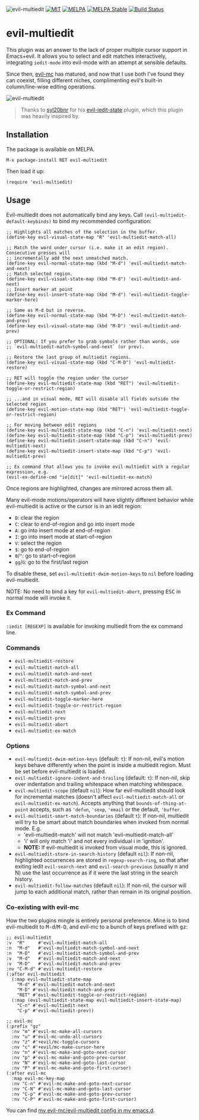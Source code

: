 ![evil-multiedit](https://img.shields.io/badge/evil--multiedit-v1.3.8-blue.svg)
[![MIT](https://img.shields.io/badge/license-MIT-green.svg)](./LICENSE)
[![MELPA](http://melpa.org/packages/evil-multiedit-badge.svg)](http://melpa.org/#/evil-multiedit)
[![MELPA Stable](http://stable.melpa.org/packages/evil-multiedit-badge.svg)](http://stable.melpa.org/#/evil-multiedit)
[![Build Status](https://travis-ci.org/hlissner/evil-multiedit.png?branch=master)](https://travis-ci.org/hlissner/evil-multiedit)

# evil-multiedit

This plugin was an answer to the lack of proper multiple cursor support in
Emacs+evil. It allows you to select and edit matches interactively, integrating
`iedit-mode` into evil-mode with an attempt at sensible defaults.

Since then, [evil-mc] has matured, and now that I use both I've found they can
coexist, filling different niches, complimenting evil's built-in
column/line-wise editing operations.

![evil-multiedit](../screenshots/main.gif?raw=true)

> Thanks to [syl20bnr] for his [evil-iedit-state] plugin, which this plugin was
> heavily inspired by.

## Installation

The package is available on MELPA.

`M-x package-install RET evil-multiedit`

Then load it up:

`(require 'evil-multiedit)`

## Usage

Evil-multiedit does not automatically bind any keys. Call
`(evil-multiedit-default-keybinds)` to bind my recommended configuration:

```elisp
;; Highlights all matches of the selection in the buffer.
(define-key evil-visual-state-map "R" 'evil-multiedit-match-all)

;; Match the word under cursor (i.e. make it an edit region). Consecutive presses will
;; incrementally add the next unmatched match.
(define-key evil-normal-state-map (kbd "M-d") 'evil-multiedit-match-and-next)
;; Match selected region.
(define-key evil-visual-state-map (kbd "M-d") 'evil-multiedit-and-next)
;; Insert marker at point
(define-key evil-insert-state-map (kbd "M-d") 'evil-multiedit-toggle-marker-here)

;; Same as M-d but in reverse.
(define-key evil-normal-state-map (kbd "M-D") 'evil-multiedit-match-and-prev)
(define-key evil-visual-state-map (kbd "M-D") 'evil-multiedit-and-prev)

;; OPTIONAL: If you prefer to grab symbols rather than words, use
;; `evil-multiedit-match-symbol-and-next` (or prev).

;; Restore the last group of multiedit regions.
(define-key evil-visual-state-map (kbd "C-M-D") 'evil-multiedit-restore)

;; RET will toggle the region under the cursor
(define-key evil-multiedit-state-map (kbd "RET") 'evil-multiedit-toggle-or-restrict-region)

;; ...and in visual mode, RET will disable all fields outside the selected region
(define-key evil-motion-state-map (kbd "RET") 'evil-multiedit-toggle-or-restrict-region)

;; For moving between edit regions
(define-key evil-multiedit-state-map (kbd "C-n") 'evil-multiedit-next)
(define-key evil-multiedit-state-map (kbd "C-p") 'evil-multiedit-prev)
(define-key evil-multiedit-insert-state-map (kbd "C-n") 'evil-multiedit-next)
(define-key evil-multiedit-insert-state-map (kbd "C-p") 'evil-multiedit-prev)

;; Ex command that allows you to invoke evil-multiedit with a regular expression, e.g.
(evil-ex-define-cmd "ie[dit]" 'evil-multiedit-ex-match)
```

Once regions are highlighted, changes are mirrored across them all.

Many evil-mode motions/operators will have slightly different behavior while
evil-multiedit is active or the cursor is in an iedit region:

* `D`: clear the region
* `C`: clear to end-of-region and go into insert mode
* `A`: go into insert mode at end-of-region
* `I`: go into insert mode at start-of-region
* `V`: select the region
* `$`: go to end-of-region
* `0`/`^`: go to start-of-region
* `gg`/`G`: go to the first/last region

To disable these, set `evil-multiedit-dwim-motion-keys` to `nil` before loading
evil-multiedit.

NOTE: No need to bind a key for `evil-multiedit-abort`, pressing <kbd>ESC</kbd>
in normal mode will invoke it.

### Ex Command

`:iedit [REGEXP]` is available for invoking multiedit from the ex command line.

### Commands

* `evil-multiedit-restore`
* `evil-multiedit-match-all`
* `evil-multiedit-match-and-next`
* `evil-multiedit-match-and-prev`
* `evil-multiedit-match-symbol-and-next`
* `evil-multiedit-match-symbol-and-prev`
* `evil-multiedit-toggle-marker-here`
* `evil-multiedit-toggle-or-restrict-region`
* `evil-multiedit-next`
* `evil-multiedit-prev`
* `evil-multiedit-abort`
* `evil-multiedit-ex-match`

### Options

* `evil-multiedit-dwim-motion-keys` (default: `t`): If non-nil, evil's motion
  keys behave differently when the point is inside a multiedit region. Must be
  set before evil-multiedit is loaded.
* `evil-multiedit-ignore-indent-and-trailing` (default: `t`): If non-nil, skip
  over indentation and trailing whitespace when matching whitespace.
* `evil-multiedit-scope` (default `nil`): How far evil-multiedit should look for
  incremental matches (doesn't affect `evil-multiedit-match-all` or
  `evil-multiedit-ex-match`). Accepts anything that `bounds-of-thing-at-point`
  accepts, such as `'defun`, `'sexp`, `'email` or the default, `'buffer`.
* `evil-multiedit-smart-match-boundaries` (default `t`): If non-nil, multiedit
  will try to be smart about match boundaries when invoked from normal mode.
  E.g.
  + 'evil-multiedit-match' will not match 'evil-multiedit-match-all'
  + 'i' will only match 'i' and not every individual i in 'ignition'.
  * **NOTE:** If evil-multiedit is invoked from visual mode, this is ignored.
* `evil-multiedit-store-in-search-history` (default `nil`): If non-nil,
  highlighted occurrences are stored in `regexp-search-ring`, so that after
  exiting iedit `evil-search-next` and `evil-search-previous` (usually n and N)
  use the last occurrence as if it were the last string in the search history.
* `evil-multiedit-follow-matches` (default `nil`): If non-nil, the cursor will
  jump to each additional match, rather than remain in its original position.

### Co-existing with evil-mc

How the two plugins mingle is entirely personal preference. Mine is to bind
evil-multiedit to <kbd>M-d</kbd>/<kbd>M-D</kbd>, and evil-mc to a bunch of keys
prefixed with <kbd>gz</kbd>:

```emacs-lisp
;; evil-multiedit
:v  "R"     #'evil-multiedit-match-all
:n  "M-d"   #'evil-multiedit-match-symbol-and-next
:n  "M-D"   #'evil-multiedit-match-symbol-and-prev
:v  "M-d"   #'evil-multiedit-match-and-next
:v  "M-D"   #'evil-multiedit-match-and-prev
:nv "C-M-d" #'evil-multiedit-restore
(:after evil-multiedit
  (:map evil-multiedit-state-map
    "M-d" #'evil-multiedit-match-and-next
    "M-D" #'evil-multiedit-match-and-prev
    "RET" #'evil-multiedit-toggle-or-restrict-region)
  (:map (evil-multiedit-state-map evil-multiedit-insert-state-map)
    "C-n" #'evil-multiedit-next
    "C-p" #'evil-multiedit-prev))

;; evil-mc
(:prefix "gz"
  :nv "m" #'evil-mc-make-all-cursors
  :nv "u" #'evil-mc-undo-all-cursors
  :nv "z" #'+evil/mc-toggle-cursors
  :nv "c" #'+evil/mc-make-cursor-here
  :nv "n" #'evil-mc-make-and-goto-next-cursor
  :nv "p" #'evil-mc-make-and-goto-prev-cursor
  :nv "N" #'evil-mc-make-and-goto-last-cursor
  :nv "P" #'evil-mc-make-and-goto-first-cursor)
(:after evil-mc
  :map evil-mc-key-map
  :nv "C-n" #'evil-mc-make-and-goto-next-cursor
  :nv "C-N" #'evil-mc-make-and-goto-last-cursor
  :nv "C-p" #'evil-mc-make-and-goto-prev-cursor
  :nv "C-P" #'evil-mc-make-and-goto-first-cursor)
```

You can find [my evil-mc/evil-multiedit config in my emacs.d](https://github.com/hlissner/.emacs.d/blob/master/modules/feature/evil/config.el#L285).


[emacs.d]: https://github.com/hlissner/.emacs.d
[evil-iedit-state]: https://github.com/syl20bnr/evil-iedit-state
[evil-mc]: https://github.com/gabesoft/evil-mc
[evil-mode]: https://bitbucket.org/lyro/evil/wiki/Home
[syl20bnr]: https://github.com/syl20bnr
[vim-multiedit]: https://github.com/hlissner/vim-multiedit
